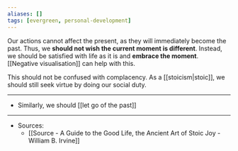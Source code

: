 ```yaml
---
aliases: []
tags: [evergreen, personal-development]
---
```


Our actions cannot affect the present, as they will immediately become the past. Thus, we **should not wish the current moment is different**. Instead, we should be satisfied with life as it is and **embrace the moment**. [[Negative visualisation]] can help with this.

This should not be confused with complacency. As a [[stoicism|stoic]], we should still seek virtue by doing our social duty. 

---
- Similarly, we should [[let go of the past]]
---
- Sources:
	- [[Source - A Guide to the Good Life, the Ancient Art of Stoic Joy - William B. Irvine]]